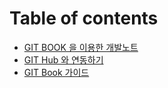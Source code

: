 # Table of contents

* [GIT BOOK 을 이용한 개발노트](README.md)
* [GIT Hub 와 연동하기](git-hub.md)
* [GIT Book 가이드](git-book-1.md)
